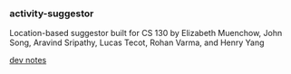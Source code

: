 ### activity-suggestor

Location-based suggestor built for CS 130 by Elizabeth Muenchow, John Song, Aravind Sripathy, Lucas Tecot, Rohan Varma, and Henry Yang

[dev notes](./NOTES.md)


